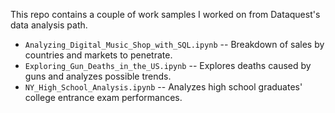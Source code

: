 This repo contains a couple of work samples I worked on from Dataquest's data analysis path.

* `Analyzing_Digital_Music_Shop_with_SQL.ipynb` -- Breakdown of sales by countries and markets to penetrate.
* `Exploring_Gun_Deaths_in_the_US.ipynb` -- Explores deaths caused by guns and analyzes possible trends.
* `NY_High_School_Analysis.ipynb` -- Analyzes high school graduates' college entrance exam performances.
